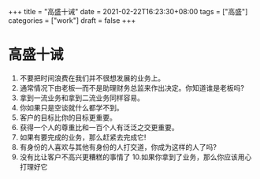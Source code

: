 +++
title = "高盛十诫"
date = 2021-02-22T16:23:30+08:00
tags = ["高盛"]
categories = ["work"]
draft = false
+++

# 高盛十诫 

1. 不要把时间浪费在我们并不很想发展的业务上。 
2. 通常情况下由老板—而不是助理财务总监来作出决定。你知道谁是老板吗?
3. 拿到一流业务和拿到二流业务同样容易。
4. 你如果只是空谈就什么都学不到。
5. 客户的目标比你的目标更重要。 
6. 获得一个人的尊重比和一百个人有泛泛之交更重要。
7. 如果有要完成的业务，那么赶紧去完成它! 
8. 有身份的人喜欢与其他有身份的人打交道，你成为这样的人了吗?
9. 没有比让客户不高兴更糟糕的事情了 
10.如果你拿到了业务，那么你应该用心打理好它